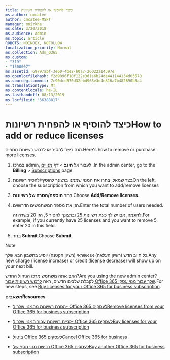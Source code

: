 ```yaml
---
title: כיצד להוסיף או להפחית רשיונות
ms.author: cmcatee
author: cmcatee-MSFT
manager: mnirkhe
ms.date: 3/20/2018
ms.audience: Admin
ms.topic: article
ROBOTS: NOINDEX, NOFOLLOW
localization_priority: Normal
ms.collection: Adm_O365
ms.custom:
- "319"
- "1500007"
ms.assetid: 69797abf-3e60-4be2-b0a7-26022a14397e
ms.openlocfilehash: f2d9896f10f122e3d1e6b24de441144134d03570
ms.sourcegitcommit: 7c90dcc570d32ebd968e3e4e816a7b482890b3a4
ms.translationtype: MT
ms.contentlocale: he-IL
ms.lasthandoff: 08/13/2019
ms.locfileid: "36388817"
---
```

# <a name="how-to-add-or-reduce-licenses"></a><span data-ttu-id="80ab2-102">כיצד להוסיף או להפחית רשיונות</span><span class="sxs-lookup"><span data-stu-id="80ab2-102">How to add or reduce licenses</span></span>

<span data-ttu-id="80ab2-103">הנה כיצד להסיר או לרכוש רשיונות נוספים.</span><span class="sxs-lookup"><span data-stu-id="80ab2-103">Here's how to remove or purchase more licenses.</span></span>
  
1. <span data-ttu-id="80ab2-104">במרכז admin, לעבור אל **חיוב** \> דף [מנויים](https://go.microsoft.com/fwlink/p/?linkid=842054) .</span><span class="sxs-lookup"><span data-stu-id="80ab2-104">In the admin center, go to the **Billing** \> [Subscriptions](https://go.microsoft.com/fwlink/p/?linkid=842054) page.</span></span>

2. <span data-ttu-id="80ab2-105">בצד שמאל, בחרו את המנוי שממנו ברצונך להוסיף/להסיר רשיונות</span><span class="sxs-lookup"><span data-stu-id="80ab2-105">On the left, choose the subscription from which you want to add/remove licenses</span></span>

3. <span data-ttu-id="80ab2-106">בחר **הוספה/הסרה של רשיונות**.</span><span class="sxs-lookup"><span data-stu-id="80ab2-106">Choose **Add/Remove licenses**.</span></span>

4. <span data-ttu-id="80ab2-107">הזן את מספר המשתמשים הדרושים.</span><span class="sxs-lookup"><span data-stu-id="80ab2-107">Enter the total number of users needed.</span></span>

    <span data-ttu-id="80ab2-108">לדוגמה, אם יש לך כעת רשיונות 25 וברצונך להסיר 5, הזן 20 בשדה זה.</span><span class="sxs-lookup"><span data-stu-id="80ab2-108">For example, if you currently have 25 licenses and you want to remove 5, enter 20 in this field.</span></span>

5. <span data-ttu-id="80ab2-109">בחר **Submit**.</span><span class="sxs-lookup"><span data-stu-id="80ab2-109">Choose **Submit**.</span></span>

> [!NOTE]
> <span data-ttu-id="80ab2-110">כל חיוב חדש (רשיון העלאה) או אשראי (רשיון הקטנה) יופיע בחשבון הבא שלך.</span><span class="sxs-lookup"><span data-stu-id="80ab2-110">Any new charge (license increase) or credit (license decrease) will show up on your next bill.</span></span>

<span data-ttu-id="80ab2-111">האם אתה משתמש מרכז הניהול החדש?</span><span class="sxs-lookup"><span data-stu-id="80ab2-111">Are you using the new admin center?</span></span> <span data-ttu-id="80ab2-112">לקבלת שלבים חדשים, ראה [לרכוש רשיונות עבור Office 365 שלך עבור מנוי עסקי](https://docs.microsoft.com/en-us/office365/admin/subscriptions-and-billing/buy-licenses).</span><span class="sxs-lookup"><span data-stu-id="80ab2-112">For new steps, see [Buy licenses for your Office 365 for business subscription](https://docs.microsoft.com/en-us/office365/admin/subscriptions-and-billing/buy-licenses).</span></span>

 <span data-ttu-id="80ab2-113">**משאבים**</span><span class="sxs-lookup"><span data-stu-id="80ab2-113">**Resources**</span></span>
  
- [<span data-ttu-id="80ab2-114">הסרת רשיונות מהמנוי שלך ל- Office 365 לעסקים</span><span class="sxs-lookup"><span data-stu-id="80ab2-114">Remove licenses from your Office 365 for business subscription</span></span>](https://docs.microsoft.com/en-us/office365/admin/subscriptions-and-billing/remove-licenses-from-subscription)

- [<span data-ttu-id="80ab2-115">קניית רשיונות עבור המנוי שלך ל- Office 365 לעסקים</span><span class="sxs-lookup"><span data-stu-id="80ab2-115">Buy licenses for your Office 365 for business subscription</span></span>](https://docs.microsoft.com/en-us/office365/admin/subscriptions-and-billing/buy-licenses)

- [<span data-ttu-id="80ab2-116">ביטול Office 365 לעסקים</span><span class="sxs-lookup"><span data-stu-id="80ab2-116">Cancel Office 365 for business</span></span>](https://docs.microsoft.com/en-us/office365/admin/subscriptions-and-billing/cancel-your-subscription)

- [<span data-ttu-id="80ab2-117">רכישת מנוי נוסף של Office 365 לעסקים</span><span class="sxs-lookup"><span data-stu-id="80ab2-117">Buy another Office 365 for business subscription</span></span>](https://docs.microsoft.com/en-us/office365/admin/subscriptions-and-billing/buy-another-subscription)
